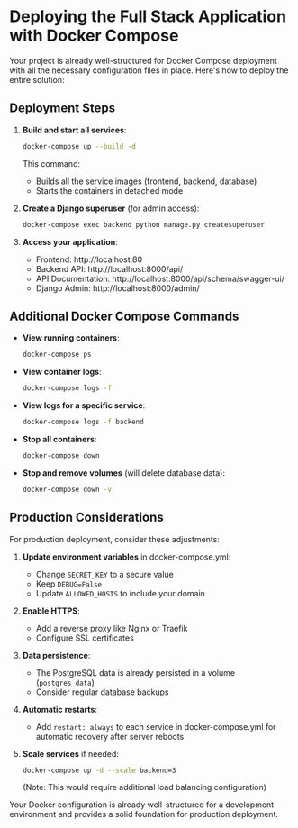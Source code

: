 # Deploying the Full Stack Application with Docker Compose

Your project is already well-structured for Docker Compose deployment with all the necessary configuration files in place. Here's how to deploy the entire solution:

## Deployment Steps

1. **Build and start all services**:

   ```bash
   docker-compose up --build -d
   ```

   This command:
   - Builds all the service images (frontend, backend, database)
   - Starts the containers in detached mode

2. **Create a Django superuser** (for admin access):

   ```bash
   docker-compose exec backend python manage.py createsuperuser
   ```

3. **Access your application**:
   - Frontend: http://localhost:80
   - Backend API: http://localhost:8000/api/
   - API Documentation: http://localhost:8000/api/schema/swagger-ui/
   - Django Admin: http://localhost:8000/admin/

## Additional Docker Compose Commands

- **View running containers**:
  ```bash
  docker-compose ps
  ```

- **View container logs**:
  ```bash
  docker-compose logs -f
  ```
  
- **View logs for a specific service**:
  ```bash
  docker-compose logs -f backend
  ```

- **Stop all containers**:
  ```bash
  docker-compose down
  ```

- **Stop and remove volumes** (will delete database data):
  ```bash
  docker-compose down -v
  ```

## Production Considerations

For production deployment, consider these adjustments:

1. **Update environment variables** in docker-compose.yml:
   - Change `SECRET_KEY` to a secure value
   - Keep `DEBUG=False`
   - Update `ALLOWED_HOSTS` to include your domain

2. **Enable HTTPS**:
   - Add a reverse proxy like Nginx or Traefik
   - Configure SSL certificates

3. **Data persistence**:
   - The PostgreSQL data is already persisted in a volume (`postgres_data`)
   - Consider regular database backups

4. **Automatic restarts**:
   - Add `restart: always` to each service in docker-compose.yml for automatic recovery after server reboots

5. **Scale services** if needed:
   ```bash
   docker-compose up -d --scale backend=3
   ```
   (Note: This would require additional load balancing configuration)

Your Docker configuration is already well-structured for a development environment and provides a solid foundation for production deployment.